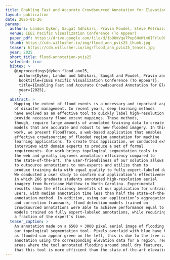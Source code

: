 ```yaml
---
title: Enabling Fast and Accurate Crowdsourced Annotation for Elevation-Aware Flood Extent Mapping
layout: publication
date: 2025-01-26
params:
  authors: Landon Dyken, Saugat Adhikari, Pravin Poudel, Steve Petruzza, Da Yan, Will Usher, Sidharth Kumar
  venue: IEEE Pacific Visualization Conference (To Appear)
  paper_pdf: https://drive.google.com/file/d/1b9UmVqa7Pop6HoWim6IFrlu9U_wpjKl2/view?usp=sharing
  thumb: https://cdn.willusher.io/img/flood_ann_pvis25_thumb.jpg
  teaser: https://cdn.willusher.io/img/flood_ann_pvis25_teaser.jpg
  year: 2025
  short_title: flood-annotation-pvis25
  selected: true
  bibtex: >
    @inproceedings{dyken_flood_ann25,
      author={Dyken, Landon and Adhikari, Saugat and Poudel, Pravin and Petruzza, Steve and Yan, Da and Usher, Will and Kumar, Sidharth},
      booktitle={IEEE Pacific Visualization Conference (To Appear)},
      title={Enabling Fast and Accurate Crowdsourced Annotation for Elevation-Aware Flood Extent Mapping},
      year={2025},
      }
  abstract: >
    Mapping the extent of flood events is a necessary and important aspect
    of disaster management. In recent years, deep learning methods
    have evolved as an effective tool to quickly label high-resolution imagery and
    provide necessary flood extent mappings. These methods,
    though, require large amounts of annotated training data to create
    models that are accurate and robust to new flooded imagery. In this
    work, we present FloodTrace, a web-based application that enables
    effective crowdsourcing of flooded region annotation for machine
    learning applications. To create this application, we conducted extensive
    interviews with domain experts to produce a set of formal
    requirements. Our work brings topological segmentation tools to
    the web and greatly improves annotation efficiency compared to
    the state-of-the-art. The user-friendliness of our solution allows researchers
    to outsource annotations to non-experts and utilize them to
    produce training data with equal quality to fully expert-labeled data.
    We conducted a user study to confirm our application’s effectiveness
    in which 266 graduate students annotated high-resolution aerial
    imagery from Hurricane Matthew in North Carolina. Experimental
    results show the efficiency benefits of our application for untrained
    users, with median annotation time less than half the state-of-the-art
    annotation method. In addition, using our application’s aggregation
    and correction framework, flood detection models trained on
    crowdsourced annotations were able to achieve performance equal to
    models trained on fully expert-labeled annotations, while requiring
    a fraction of the expert’s time.
  teaser_caption: >
    An annotation made on a 6500 × 3000 pixel aerial image of flooding caused by Hurricane Matthew using only ten clicks of
    our topological segmentation tool. Pixels overlaid with blue have been labeled as dry and red as flooded. Note that areas labeled
    as flooded can appear green on the left, this is due to the tree canopy obscuring the flooded ground beneath. This tool guides
    annotation using the corresponding elevation data for a region, resulting in accurate labels. This can be seen by the highlighted
    areas where the tool annotated flooding around small dry features, but left them unlabeled. In our experimental user study, we show
    that this tool is more efficient than the state-of-the-art elevation-guided tool and can be used effectively by untrained participants
---
```


